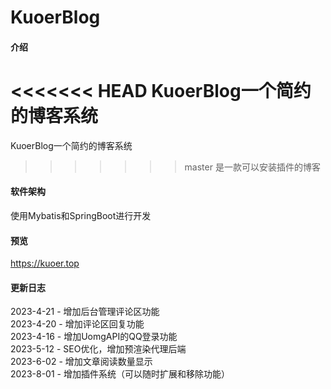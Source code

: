 # KuoerBlog

#### 介绍
<<<<<<< HEAD
KuoerBlog一个简约的博客系统
=======
KuoerBlog一个简约的博客系统  
>>>>>>> master
是一款可以安装插件的博客

#### 软件架构
使用Mybatis和SpringBoot进行开发

#### 预览
https://kuoer.top

#### 更新日志
2023-4-21 - 增加后台管理评论区功能  
2023-4-20 - 增加评论区回复功能  
2023-4-16 - 增加UomgAPI的QQ登录功能  
2023-5-12 - SEO优化，增加预渲染代理后端  
2023-6-02 - 增加文章阅读数量显示  
2023-8-01 - 增加插件系统（可以随时扩展和移除功能）